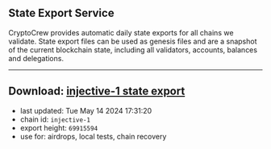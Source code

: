 ## State Export Service
CryptoCrew provides automatic daily state exports for all chains we validate. State export files can be used as genesis files and are a snapshot of the current blockchain state, including all validators, accounts, balances and delegations.

---
**Download: [injective-1 state export](https://dl-eu2.ccvalidators.com/SERVICE/injective/injective-1_export_69915594.json)**
---

- last updated: Tue May 14 2024 17:31:20
- chain id: `injective-1`
- export height: `69915594`
- use for: airdrops, local tests, chain recovery
